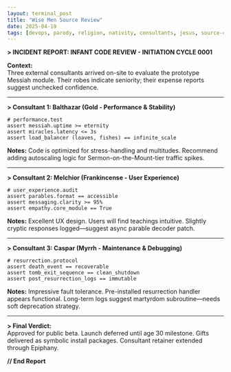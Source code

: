 ```yaml
---
layout: terminal_post
title: "Wise Men Source Review"
date: 2025-04-19
tags: [devops, parody, religion, nativity, consultants, jesus, source-code]
---
```


**> INCIDENT REPORT: INFANT CODE REVIEW - INITIATION CYCLE 0001**

**Context:**  
Three external consultants arrived on-site to evaluate the prototype Messiah module. Their robes indicate seniority; their expense reports suggest unchecked confidence.

---

**> Consultant 1: Balthazar (Gold - Performance & Stability)**  
```
# performance.test
assert messiah.uptime >= eternity
assert miracles.latency <= 3s
assert load_balancer (loaves, fishes) == infinite_scale
```
**Notes:** Code is optimized for stress-handling and multitudes. Recommend adding autoscaling logic for Sermon-on-the-Mount-tier traffic spikes.

---

**> Consultant 2: Melchior (Frankincense - User Experience)**  
```
# user_experience.audit
assert parables.format == accessible
assert messaging.clarity >= 95%
assert empathy.core_module == True
```
**Notes:** Excellent UX design. Users will find teachings intuitive. Slightly cryptic responses logged—suggest async parable decoder patch.

---

**> Consultant 3: Caspar (Myrrh - Maintenance & Debugging)**  
```
# resurrection.protocol
assert death_event == recoverable
assert tomb_exit_sequence == clean_shutdown
assert post_resurrection_logs == immutable
```
**Notes:** Impressive fault tolerance. Pre-installed resurrection handler appears functional. Long-term logs suggest martyrdom subroutine—needs soft deprecation strategy.

---

**> Final Verdict:**  
Approved for public beta. Launch deferred until age 30 milestone. Gifts delivered as symbolic install packages. Consultant retainer extended through Epiphany.

**// End Report**
